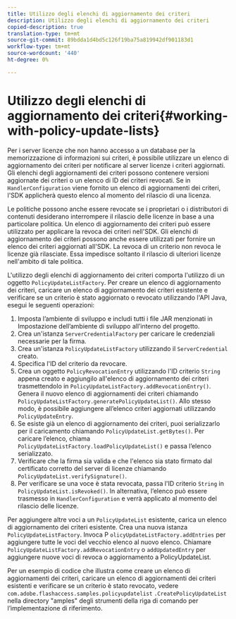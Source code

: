 ```yaml
---
title: Utilizzo degli elenchi di aggiornamento dei criteri
description: Utilizzo degli elenchi di aggiornamento dei criteri
copied-description: true
translation-type: tm+mt
source-git-commit: 89bdda1d4bd5c126f19ba75a819942df901183d1
workflow-type: tm+mt
source-wordcount: '440'
ht-degree: 0%

---
```



# Utilizzo degli elenchi di aggiornamento dei criteri{#working-with-policy-update-lists}

Per i server licenze che non hanno accesso a un database per la memorizzazione di informazioni sui criteri, è possibile utilizzare un elenco di aggiornamento dei criteri per notificare al server licenze i criteri aggiornati. Gli elenchi degli aggiornamenti dei criteri possono contenere versioni aggiornate dei criteri o un elenco di ID dei criteri revocati. Se in `HandlerConfiguration` viene fornito un elenco di aggiornamenti dei criteri, l&#39;SDK applicherà questo elenco al momento del rilascio di una licenza.

Le politiche possono anche essere revocate se i proprietari o i distributori di contenuti desiderano interrompere il rilascio delle licenze in base a una particolare politica. Un elenco di aggiornamento dei criteri può essere utilizzato per applicare la revoca dei criteri nell&#39;SDK. Gli elenchi di aggiornamento dei criteri possono anche essere utilizzati per fornire un elenco dei criteri aggiornati all&#39;SDK. La revoca di un criterio non revoca le licenze già rilasciate. Essa impedisce soltanto il rilascio di ulteriori licenze nell&#39;ambito di tale politica.

L&#39;utilizzo degli elenchi di aggiornamento dei criteri comporta l&#39;utilizzo di un oggetto `PolicyUpdateListFactory`. Per creare un elenco di aggiornamento dei criteri, caricare un elenco di aggiornamento dei criteri esistente e verificare se un criterio è stato aggiornato o revocato utilizzando l&#39;API Java, esegui le seguenti operazioni:

1. Imposta l’ambiente di sviluppo e includi tutti i file JAR menzionati in Impostazione dell’ambiente di sviluppo all’interno del progetto.
1. Crea un&#39;istanza `ServerCredentialFactory` per caricare le credenziali necessarie per la firma.
1. Crea un&#39;istanza `PolicyUpdateListFactory` utilizzando il `ServerCredential` creato.
1. Specifica l&#39;ID del criterio da revocare.
1. Crea un oggetto `PolicyRevocationEntry` utilizzando l&#39;ID criterio `String` appena creato e aggiungilo all&#39;elenco di aggiornamento dei criteri trasmettendolo in `PolicyUpdateListFactory.addRevocationEntry()`. Genera il nuovo elenco di aggiornamenti dei criteri chiamando `PolicyUpdateListFactory.generatePolicyUpdateList()`. Allo stesso modo, è possibile aggiungere all’elenco criteri aggiornati utilizzando `PolicyUpdateEntry`.
1. Se esiste già un elenco di aggiornamento dei criteri, puoi serializzarlo per il caricamento chiamando `PolicyUpdateList.getBytes()`. Per caricare l’elenco, chiama `PolicyUpdateListFactory.loadPolicyUpdateList()` e passa l’elenco serializzato.
1. Verificare che la firma sia valida e che l&#39;elenco sia stato firmato dal certificato corretto del server di licenze chiamando `PolicyUpdateList.verifySignature()`.
1. Per verificare se una voce è stata revocata, passa l&#39;ID criterio `String` in `PolicyUpdateList.isRevoked()`. In alternativa, l’elenco può essere trasmesso in `HandlerConfiguration` e verrà applicato al momento del rilascio delle licenze.

Per aggiungere altre voci a un `PolicyUpdateList` esistente, carica un elenco di aggiornamento dei criteri esistente. Crea una nuova istanza `PolicyUpdateListFactory`. Invoca P `olicyUpdateListFactory.addEntries` per aggiungere tutte le voci del vecchio elenco al nuovo elenco. Chiamare `PolicyUpdateListFactory.addRevocationEntry` o `addUpdatedEntry` per aggiungere nuove voci di revoca o aggiornamento a PolicyUpdateList.

Per un esempio di codice che illustra come creare un elenco di aggiornamenti dei criteri, caricare un elenco di aggiornamenti dei criteri esistenti e verificare se un criterio è stato revocato, vedere `com.adobe.flashaccess.samples.policyupdatelist` `.CreatePolicyUpdateList` nella directory &quot;amples&quot; degli strumenti della riga di comando per l’implementazione di riferimento.
